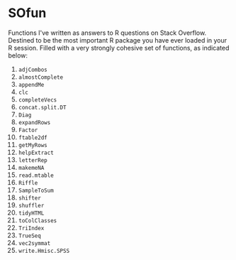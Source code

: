 SOfun
=====

Functions I've written as answers to R questions on Stack Overflow. Destined to be the most important R package you have ever loaded in your R session. Filled with a very strongly cohesive set of functions, as indicated below:


1. `adjCombos`
1. `almostComplete`
1. `appendMe`
1. `clc`
1. `completeVecs`
1. `concat.split.DT`
1. `Diag`
1. `expandRows`
1. `Factor`
1. `ftable2df`
1. `getMyRows`
1. `helpExtract`
1. `letterRep`
1. `makemeNA`
1. `read.mtable`
1. `Riffle`
1. `SampleToSum`
1. `shifter`
1. `shuffler`
1. `tidyHTML`
1. `toColClasses`
1. `TriIndex`
1. `TrueSeq`
1. `vec2symmat`
1. `write.Hmisc.SPSS`
